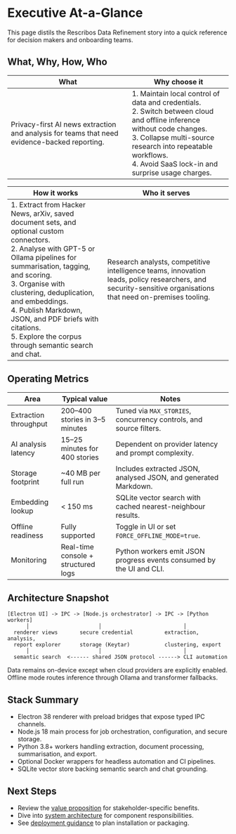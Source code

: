 # Executive At-a-Glance

This page distils the Rescribos Data Refinement story into a quick reference for decision makers and onboarding teams.

## What, Why, How, Who

| **What** | **Why choose it** |
|----------|-------------------|
| Privacy-first AI news extraction and analysis for teams that need evidence-backed reporting. | 1. Maintain local control of data and credentials.<br>2. Switch between cloud and offline inference without code changes.<br>3. Collapse multi-source research into repeatable workflows.<br>4. Avoid SaaS lock-in and surprise usage charges. |

| **How it works** | **Who it serves** |
|------------------|-------------------|
| 1. Extract from Hacker News, arXiv, saved document sets, and optional custom connectors.<br>2. Analyse with GPT-5 or Ollama pipelines for summarisation, tagging, and scoring.<br>3. Organise with clustering, deduplication, and embeddings.<br>4. Publish Markdown, JSON, and PDF briefs with citations.<br>5. Explore the corpus through semantic search and chat. | Research analysts, competitive intelligence teams, innovation leads, policy researchers, and security-sensitive organisations that need on-premises tooling. |

## Operating Metrics

| Area | Typical value | Notes |
|------|---------------|-------|
| Extraction throughput | 200–400 stories in 3–5 minutes | Tuned via `MAX_STORIES`, concurrency controls, and source filters. |
| AI analysis latency | 15–25 minutes for 400 stories | Dependent on provider latency and prompt complexity. |
| Storage footprint | ~40 MB per full run | Includes extracted JSON, analysed JSON, and generated Markdown. |
| Embedding lookup | < 150 ms | SQLite vector search with cached nearest-neighbour results. |
| Offline readiness | Fully supported | Toggle in UI or set `FORCE_OFFLINE_MODE=true`. |
| Monitoring | Real-time console + structured logs | Python workers emit JSON progress events consumed by the UI and CLI. |

## Architecture Snapshot

```
[Electron UI] -> IPC -> [Node.js orchestrator] -> IPC -> [Python workers]
      │                      │                          │
  renderer views       secure credential          extraction, analysis,
  report explorer      storage (Keytar)           clustering, export
      │                      │                          │
  semantic search  <------ shared JSON protocol ------> CLI automation
```

Data remains on-device except when cloud providers are explicitly enabled. Offline mode routes inference through Ollama and transformer fallbacks.

## Stack Summary

- Electron 38 renderer with preload bridges that expose typed IPC channels.
- Node.js 18 main process for job orchestration, configuration, and secure storage.
- Python 3.8+ workers handling extraction, document processing, summarisation, and export.
- Optional Docker wrappers for headless automation and CI pipelines.
- SQLite vector store backing semantic search and chat grounding.

## Next Steps

- Review the [value proposition](value-proposition.md) for stakeholder-specific benefits.
- Dive into [system architecture](../architecture/README.md) for component responsibilities.
- See [deployment guidance](../deployment/README.md) to plan installation or packaging.
